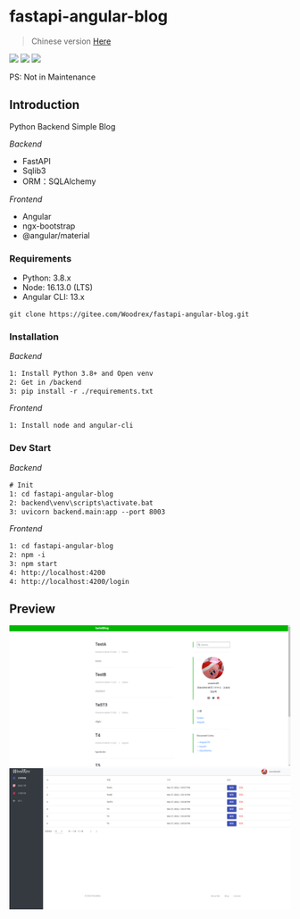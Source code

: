 # fastapi-angular-blog

> Chinese version [Here](https://github.com/WoodRex/fastapi-angular-blog/blob/master/README_CN.md)

[![](https://img.shields.io/badge/Python-3.8-blue.svg)](https://www.python.org/downloads)
[![](https://img.shields.io/badge/FastAPI-0.74.1-ff69b4.svg)](https://fastapi.tiangolo.com/)
[![](https://img.shields.io/badge/Angular-13.x-red.svg)](https://angular.cn/)

PS: Not in Maintenance

## Introduction
Python Backend Simple Blog

*Backend*
* FastAPI
* Sqlib3
* ORM：SQLAlchemy

*Frontend*
* Angular
* ngx-bootstrap
* @angular/material

### Requirements
* Python: 3.8.x
* Node: 16.13.0 (LTS)
* Angular CLI: 13.x



```shell
git clone https://gitee.com/Woodrex/fastapi-angular-blog.git
```

### Installation
*Backend*
```
1: Install Python 3.8+ and Open venv
2: Get in /backend
3: pip install -r ./requirements.txt
```

*Frontend*
```
1: Install node and angular-cli
```

### Dev Start

*Backend*
```
# Init
1: cd fastapi-angular-blog
2: backend\venv\scripts\activate.bat
3: uvicorn backend.main:app --port 8003
```

*Frontend*
```
1: cd fastapi-angular-blog
2: npm -i
3: npm start
4: http://localhost:4200        
4: http://localhost:4200/login 
```

## Preview
![avatar](pic/Main.PNG)
![avatar](./pic/control.PNG)

